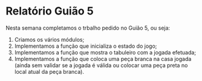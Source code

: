 # Relatório Guião 5

Nesta semana completamos o trbalho pedido no Guião 5, ou seja:

1. Criamos os vários módulos;
2. Implementamos a função que inicializa o estado do jogo;
3. Implementamos a função que mostra o tabuleiro com a jogada efetuada;
4. Implementamos a função que coloca uma peça branca na casa jogada (ainda sem validar se a jogada é válida ou colocar uma peça preta no local atual da peça branca).
